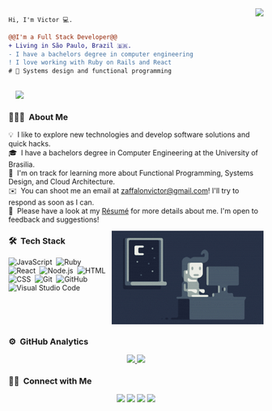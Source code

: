 <img align="right" height="200" src="https://media.giphy.com/media/mCRJDo24UvJMA/giphy.gif"/>

```diff
Hi, I'm Victor 💻.

@@I'm a Full Stack Developer@@
+ Living in São Paulo, Brazil 🇧🇷.
- I have a bachelors degree in computer engineering
! I love working with Ruby on Rails and React
# 📖 Systems design and functional programming
```
<code>
  <a href="https://www.linkedin.com/in/victor-zaffalon-marra-18489a115/?locale=en_US" target="_blank"><img height="30" src="https://image.flaticon.com/icons/svg/733/733561.svg"></a>
</code>

### 👨🏻‍💻 &nbsp;About Me

💡 &nbsp;I like to explore new technologies and develop software solutions and quick hacks.\
🎓 &nbsp;I have a bachelors degree in Computer Engineering at the University of Brasilia.\
🌱 &nbsp;I'm on track for learning more about Functional Programming, Systems Design, and Cloud Architecture.\
✉️ &nbsp;You can shoot me an email at zaffalonvictor@gmail.com! I'll try to respond as soon as I can.\
📄 &nbsp;Please have a look at my [Résumé](https://drive.google.com/file/d/1n8fhymk0KSDUXgP4qeKHECGIVBGGjNtt/view) for more details about me. I'm open to feedback and suggestions!


<img alt="Night Coding" src="https://raw.githubusercontent.com/AVS1508/AVS1508/master/assets/Night-Coding.gif" align="right"/>


### 🛠 &nbsp;Tech Stack

![JavaScript](https://img.shields.io/badge/-JavaScript-05122A?style=flat&logo=javascript)&nbsp;
![Ruby](https://img.shields.io/badge/-Ruby-05122A?style=flat&logo=ruby)&nbsp;
![React](https://img.shields.io/badge/-React-05122A?style=flat&logo=react)&nbsp;
![Node.js](https://img.shields.io/badge/-Node.js-05122A?style=flat&logo=node.js)&nbsp;
![HTML](https://img.shields.io/badge/-HTML-05122A?style=flat&logo=HTML5)&nbsp;
![CSS](https://img.shields.io/badge/-CSS-05122A?style=flat&logo=CSS3&logoColor=1572B6)&nbsp;
![Git](https://img.shields.io/badge/-Git-05122A?style=flat&logo=git)&nbsp;
![GitHub](https://img.shields.io/badge/-GitHub-05122A?style=flat&logo=github)&nbsp;
![Visual Studio Code](https://img.shields.io/badge/-Visual%20Studio%20Code-05122A?style=flat&logo=visual-studio-code&logoColor=007ACC)&nbsp;

<br>
<br>
<br>

### ⚙️ &nbsp;GitHub Analytics


<p align="center">
<a href="https://github.com/vzaffalon">
  <img height="180em" src="https://github-readme-stats-eight-theta.vercel.app/api?username=vzaffalon&show_icons=true&theme=algolia&include_all_commits=true&count_private=true"/>
  <img height="180em" src="https://github-readme-stats-eight-theta.vercel.app/api/top-langs/?username=vzaffalon&layout=compact&langs_count=8&theme=algolia"/>
</a>
</p>

### 🤝🏻 &nbsp;Connect with Me

<p align="center">
<a href="https://vzaffalon.github.io/"><img src="https://img.shields.io/badge/-vzaffalon.github.io-3423A6?style=flat&logo=Google-Chrome&logoColor=white"/></a>
<a href="https://www.linkedin.com/in/victor-zaffalon-marra-18489a115/?locale=en_US"><img src="https://img.shields.io/badge/-Victor%20Zaffalon%20Marra-0077B5?style=flat&logo=Linkedin&logoColor=white"/></a>
<a href="mailto:zaffalonvictor@gmail.com"><img src="https://img.shields.io/badge/-zaffalonvictor@gmail.com-D14836?style=flat&logo=Gmail&logoColor=white"/></a>
<a href="https://instagram.com/vzaffalon"><img src="https://img.shields.io/badge/-@vzaffalon-E4405F?style=flat&logo=Instagram&logoColor=white"/></a>
</p>
